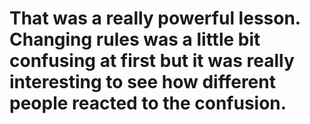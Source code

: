 # That was a really powerful lesson.  Changing rules was a little bit confusing at first but it was really interesting to see how different people reacted to the confusion.

